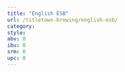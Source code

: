 ```yaml
---
title: "English ESB"
url: /titletown-brewing/english-esb/
category: 
style: 
abv: 0
ibu: 0
srm: 0
upc: 0
---
```


